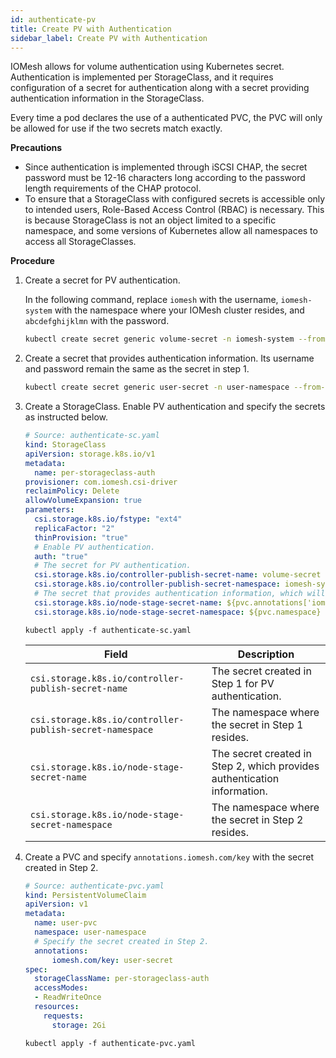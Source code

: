 ```yaml
---
id: authenticate-pv
title: Create PV with Authentication 
sidebar_label: Create PV with Authentication  
---
```


IOMesh allows for volume authentication using Kubernetes secret. Authentication is implemented per StorageClass, and it requires configuration of a secret for authentication along with a secret providing authentication information in the StorageClass. 

Every time a pod declares the use of a authenticated PVC, the PVC will only be allowed for use if the two secrets match exactly.

**Precautions**
- Since authentication is implemented through iSCSI CHAP, the secret password must be 12-16 characters long according to the password length requirements of the CHAP protocol.
- To ensure that a StorageClass with configured secrets is accessible only to intended users, Role-Based Access Control (RBAC) is necessary. This is because StorageClass is not an object limited to a specific namespace, and some versions of Kubernetes allow all namespaces to access all StorageClasses.

**Procedure**
1. Create a secret for PV authentication.

    In the following command, replace `iomesh` with the username, `iomesh-system` with the namespace where your IOMesh cluster resides, and `abcdefghijklmn` with the password.

    ```bash
    kubectl create secret generic volume-secret -n iomesh-system --from-literal=username=iomesh --from-literal=password=abcdefghijklmn
    ```
2. Create a secret that provides authentication information. Its username and password remain the same as the secret in step 1.

    ```bash
    kubectl create secret generic user-secret -n user-namespace --from-literal=username=iomesh --from-literal=password=abcdefghijklmn
    ```
3. Create a StorageClass. Enable PV authentication and specify the secrets as instructed below.
    ```yaml
    # Source: authenticate-sc.yaml
    kind: StorageClass
    apiVersion: storage.k8s.io/v1
    metadata:
      name: per-storageclass-auth
    provisioner: com.iomesh.csi-driver 
    reclaimPolicy: Delete
    allowVolumeExpansion: true
    parameters:
      csi.storage.k8s.io/fstype: "ext4"
      replicaFactor: "2"
      thinProvision: "true"
      # Enable PV authentication.
      auth: "true" 
      # The secret for PV authentication.
      csi.storage.k8s.io/controller-publish-secret-name: volume-secret 
      csi.storage.k8s.io/controller-publish-secret-namespace: iomesh-system
      # The secret that provides authentication information, which will be fetched from the `annotation` field of the PVC.
      csi.storage.k8s.io/node-stage-secret-name: ${pvc.annotations['iomesh.com/key']}
      csi.storage.k8s.io/node-stage-secret-namespace: ${pvc.namespace}
    ```
    ```shell
    kubectl apply -f authenticate-sc.yaml
    ```
    |Field|Description|
    |---|---|
    |`csi.storage.k8s.io/controller-publish-secret-name`| The secret created in Step 1 for PV authentication.|
    |`csi.storage.k8s.io/controller-publish-secret-namespace`|The namespace where the secret in Step 1 resides.|
    |`csi.storage.k8s.io/node-stage-secret-name`|The secret created in Step 2, which provides authentication information. |
    |`csi.storage.k8s.io/node-stage-secret-namespace`|The namespace where the secret in Step 2 resides.|

4. Create a PVC and specify `annotations.iomesh.com/key` with the secret created in Step 2.
    ```yaml
    # Source: authenticate-pvc.yaml
    kind: PersistentVolumeClaim
    apiVersion: v1
    metadata:
      name: user-pvc
      namespace: user-namespace
      # Specify the secret created in Step 2.
      annotations:
          iomesh.com/key: user-secret
    spec:
      storageClassName: per-storageclass-auth
      accessModes:
      - ReadWriteOnce
      resources:
        requests:
          storage: 2Gi
    ```
    ```shell
    kubectl apply -f authenticate-pvc.yaml
    ```